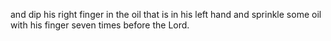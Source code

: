 and dip his right finger in the oil that is in his left hand and sprinkle some oil with his finger seven times before the Lord.

